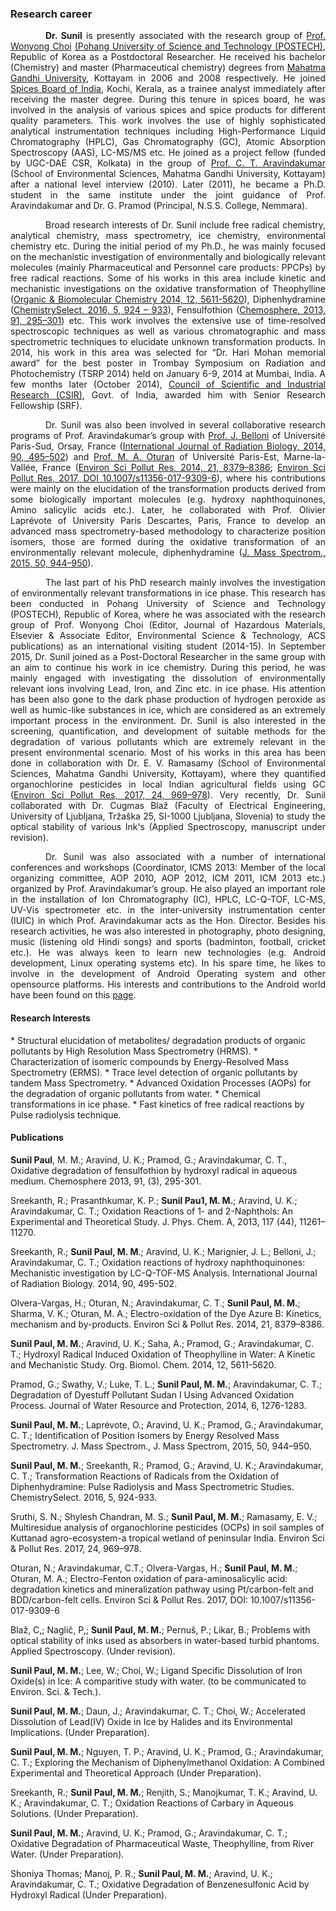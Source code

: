 <h3 style="text-align: left;">Research career</h3>
<style>
    tab1 { padding-left: 4em; }
</style>
<p style="text-align: justify;"><tab1><strong>Dr. Sunil</strong> is presently associated with the research group of <a href="https://epa.postech.ac.kr/body/body_3/body_3_1.html">Prof. Wonyong Choi</a> <a href="http://www.postech.ac.kr/eng/">(Pohang University of Science and Technology (POSTECH)</a>, Republic of Korea as a Postdoctoral Researcher. He received his bachelor (Chemistry) and master (Pharmaceutical chemistry) degrees from <a href="https://www.mgu.ac.in">Mahatma Gandhi University</a>, Kottayam in 2006 and 2008 respectively. He joined <a href="http://www.indianspices.com">Spices Board of India</a>, Kochi, Kerala, as a trainee analyst immediately after receiving the master degree. During this tenure in spices board, he was involved in the analysis of various spices and spice products for different quality parameters. This work involves the use of highly sophisticated analytical instrumentation techniques including High-Performance Liquid Chromatography (HPLC), Gas Chromatography (GC), Atomic Absorption Spectroscopy (AAS), LC-MS/MS etc. He joined as a project fellow (funded by UGC-DAE CSR, Kolkata) in the group of <a href="http://www.ctamgu.in/home/">Prof. C. T. Aravindakumar</a> (School of Environmental Sciences, Mahatma Gandhi University, Kottayam) after a national level interview (2010). Later (2011), he became a Ph.D. student in the same institute under the joint guidance of Prof. Aravindakumar and Dr. G. Pramod (Principal, N.S.S. College, Nemmara).</tab1></p>

<p style="text-align: justify;"><tab1>Broad research interests of Dr. Sunil include free radical chemistry, analytical chemistry, mass spectrometry, ice chemistry, environmental chemistry etc. During the initial period of my Ph.D., he was mainly focused on the mechanistic investigation of environmentally and biologically relevant molecules (mainly Pharmaceutical and Personnel care products: PPCPs) by free radical reactions. Some of his works in this area include kinetic and mechanistic investigations on the oxidative transformation of Theophylline (<a href="http://pubs.rsc.org/-/content/articlehtml/2014/ob/c4ob00102h">Organic &amp; Biomolecular Chemistry 2014, 12, 5611-5620</a>), Diphenhydramine (<a href="http://onlinelibrary.wiley.com/doi/10.1002/slct.201600103/abstract">ChemistrySelect, 2016, 5, 924 – 933</a>), Fensulfothion (<a href="https://www.sciencedirect.com/science/article/pii/S0045653512014385?via%3Dihub">Chemosphere, 2013, 91, 295–301</a>) etc. This work involves the extensive use of time-resolved spectroscopic techniques as well as various chromatographic and mass spectrometric techniques to elucidate unknown transformation products. In 2014, his work in this area was selected for “Dr. Hari Mohan memorial award” for the best poster in Trombay Symposium on Radiation and Photochemistry (TSRP 2014) held on January 6-9, 2014 at Mumbai, India. A few months later (October 2014), <a href="http://www.csir.res.in">Council of Scientific and Industrial Research (CSIR)</a>, Govt. of India, awarded him with Senior Research Fellowship (SRF).</tab1></p>

<p style="text-align: justify;"><tab1>Dr. Sunil was also been involved in several collaborative research programs of Prof. Aravindakumar’s group with <a href="http://pagesperso.lcp.u-psud.fr/belloni/">Prof. J. Belloni</a> of Université Paris-Sud, Orsay, France (<a href="http://www.tandfonline.com/doi/full/10.3109/09553002.2014.899451">International Journal of Radiation Biology, 2014, 90, 495–502</a>) and <a href="http://lge.u-pem.fr/organisation-et-personnel/personnel/oturan-mehmet-ali/">Prof. M. A. Oturan</a> of Université Paris-Est, Marne-la-Vallée, France (<a href="https://link.springer.com/article/10.1007/s11356-014-2772-4">Environ Sci Pollut Res, 2014, 21, 8379–8386</a>; <a href="https://link.springer.com/article/10.1007%2Fs11356-017-9309-6">Environ Sci Pollut Res, 2017, DOI 10.1007/s11356-017-9309-6</a>), where his contributions were mainly on the elucidation of the transformation products derived from some biologically important molecules (e.g. hydroxy naphthoquinones, Amino salicylic acids etc.). Later, he collaborated with Prof. Olivier Laprévote of University Paris Descartes, Paris, France to develop an advanced mass spectrometry-based methodology to characterize position isomers, those are formed during the oxidative transformation of an environmentally relevant molecule, diphenhydramine (<a href="http://onlinelibrary.wiley.com/doi/10.1002/jms.3607/full">J. Mass Spectrom., 2015, 50, 944–950</a>).</tab1></p>

<p style="text-align: justify;"><tab1>The last part of his PhD research mainly involves the investigation of environmentally relevant transformations in ice phase. This research has been conducted in Pohang University of Science and Technology (POSTECH), Republic of Korea, where he was associated with the research group of Prof. Wonyong Choi (Editor, Journal of Hazardous Materials, Elsevier &amp; Associate Editor, Environmental Science &amp; Technology, ACS publications) as an international visiting student (2014-15). In September 2015, Dr. Sunil joined as a Post-Doctoral Researcher in the same group with an aim to continue his work in ice chemistry. During this period, he was mainly engaged with investigating the dissolution of environmentally relevant ions involving Lead, Iron, and Zinc etc. in ice phase. His attention has been also gone to the dark phase production of hydrogen peroxide as well as humic-like substances in ice, which are considered as an extremely important process in the environment. Dr. Sunil is also interested in the screening, quantification, and development of suitable methods for the degradation of various pollutants which are extremely relevant in the present environmental scenario. Most of his works in this area has been done in collaboration with Dr. E. V. Ramasamy (School of Environmental Sciences, Mahatma Gandhi University, Kottayam), where they quantified organochlorine pesticides in local Indian agricultural fields using GC (<a href="https://link.springer.com/article/10.1007%2Fs11356-016-7834-3">Environ Sci Pollut Res, 2017, 24, 969–978</a>). Very recently, Dr. Sunil collaborated with Dr. Cugmas Blaž (Faculty of Electrical Engineering, University of Ljubljana, Tržaška 25, SI-1000 Ljubljana, Slovenia) to study the optical stability of various Ink's (Applied Spectroscopy, manuscript under revision).</tab1></p>

<p style="text-align: justify;"><tab1>Dr. Sunil was also associated with a number of international conferences and workshops (Coordinator, ICMS 2013: Member of the local organizing committee, AOP 2010, AOP 2012, ICM 2011, ICM 2013 etc.) organized by Prof. Aravindakumar’s group. He also played an important role in the installation of Ion Chromatography (IC), HPLC, LC-Q-TOF, LC-MS, UV-Vis spectrometer etc. in the inter-university instrumentation center (IUIC) in which Prof. Aravindakumar acts as the Hon. Director. Besides his research activities, he was also interested in photography, photo designing, music (listening old Hindi songs) and sports (badminton, football, cricket etc.). He was always keen to learn new technologies (e.g. Android development, Linux operating systems etc). In his spare time, he likes to involve in the development of Android Operating system and other opensource platforms. His interests and contributions to the Android world have been found on this <a href="https://sunilpaulmathew.github.io/smartpack">page</a>.</tab1></p>

<h4>Research Interests</h4> 
* Structural elucidation of metabolites/ degradation products of organic pollutants by High Resolution Mass Spectrometry (HRMS).
* Characterization of isomeric compounds by Energy-Resolved Mass Spectrometry (ERMS).
* Trace level detection of organic pollutants by tandem Mass Spectrometry.
* Advanced Oxidation Processes (AOPs) for the degradation of organic pollutants from water.
* Chemical transformations in ice phase.
* Fast kinetics of free radical reactions by Pulse radiolysis technique.

<h4>Publications</h4>
<p><strong>Sunil Paul</strong>, M. M.; Aravind, U. K.; Pramod, G.; Aravindakumar, C. T., Oxidative degradation of fensulfothion by hydroxyl radical in aqueous medium. Chemosphere 2013, 91, (3), 295-301.</p>
<p>Sreekanth, R.; Prasanthkumar, K. P.; <strong>Sunil Pau1, M. M.</strong>; Aravind, U. K.; Aravindakumar, C. T.; Oxidation Reactions of 1- and 2-Naphthols: An Experimental and Theoretical Study. J. Phys. Chem. A, 2013, 117 (44), 11261–11270.</p>
<p>Sreekanth, R.; <strong>Sunil Paul, M. M</strong>.; Aravind, U. K.; Marignier, J. L.; Belloni, J.; Aravindakumar, C. T.; Oxidation reactions of hydroxy naphthoquinones: Mechanistic investigation by LC-Q-TOF-MS Analysis. International Journal of Radiation Biology. 2014, 90, 495-502.</p>
<p>Olvera-Vargas, H.; Oturan, N.; Aravindakumar, C. T.; <strong>Sunil Paul, M. M.</strong>; Sharma, V. K.;  Oturan, M. A.; Electro-oxidation of the Dye Azure B: Kinetics, mechanism and by-products. Environ Sci & Pollut Res. 2014, 21, 8379–8386.</p>
<p><strong>Sunil Paul, M. M.</strong>; Aravind, U. K.; Saha, A.; Pramod, G.; Aravindakumar, C. T.; Hydroxyl Radical Induced Oxidation of Theophylline in Water: A Kinetic and Mechanistic Study. Org. Biomol. Chem. 2014, 12, 5611-5620.</p>
<p>Pramod, G.; Swathy, V.; Luke, T. L.; <strong>Sunil Paul, M. M.</strong>; Aravindakumar, C. T.; Degradation of Dyestuff Pollutant Sudan I Using Advanced Oxidation Process. Journal of Water Resource and Protection, 2014, 6, 1276-1283.</p>
<p><strong>Sunil Paul, M. M.</strong>; Laprévote, O.; Aravind, U. K.; Pramod, G.; Aravindakumar, C. T.; Identification of Position Isomers by Energy Resolved Mass Spectrometry. J. Mass Spectrom., J. Mass Spectrom, 2015, 50, 944–950.</p>
<p><strong>Sunil Paul, M. M.</strong>; Sreekanth, R.; Pramod, G.; Aravind, U. K.; Aravindakumar, C. T.; Transformation Reactions of Radicals from the Oxidation of Diphenhydramine: Pulse Radiolysis and Mass Spectrometric Studies. ChemistrySelect. 2016, 5, 924-933.</p>
<p>Sruthi, S. N.; Shylesh Chandran, M. S.; <strong>Sunil Paul, M. M.</strong>; Ramasamy, E. V.; Multiresidue analysis of organochlorine pesticides (OCPs) in soil samples of Kuttanad agro-ecosystem-a tropical wetland of peninsular India. Environ Sci & Pollut Res. 2017, 24, 969–978.</p>
<p>Oturan, N.; Aravindakumar, C.T.; Olvera-Vargas, H.; <strong>Sunil Paul, M. M.</strong>; Oturan, M. A.; Electro-Fenton oxidation of para-aminosalicylic acid: degradation kinetics and mineralization pathway using Pt/carbon-felt and BDD/carbon-felt cells. Environ Sci & Pollut Res. 2017, DOI: 10.1007/s11356-017-9309-6</p>
<p>Blaž, C,; Naglič, P,; <strong>Sunil Paul, M. M.</strong>; Pernuš, P.; Likar, B.; Problems with optical stability of inks used as absorbers in water-based turbid phantoms. Applied Spectroscopy. (Under revision).</p>
<p><strong>Sunil Paul, M. M.</strong>; Lee, W.; Choi, W.; Ligand Specific Dissolution of Iron Oxide(s) in Ice: A comparitive study with water. (to be communicated to Environ. Sci. & Tech.).</p>
<p><strong>Sunil Paul, M. M.</strong>; Daun, J.; Aravindakumar, C. T.; Choi, W.; Accelerated Dissolution of Lead(IV) Oxide in Ice by Halides and its Environmental Implications. (Under Preparation).</p>
<p><strong>Sunil Paul, M. M.</strong>; Nguyen, T. P.; Aravind, U. K.; Pramod, G.; Aravindakumar, C. T.; Exploring the Mechanism of Diphenylmethanol Oxidation: A Combined Experimental and Theoretical Approach (Under Preparation).</p>
<p>Sreekanth, R.; <strong>Sunil Paul, M. M.</strong>; Renjith, S.; Manojkumar, T. K.; Aravind, U. K.; Aravindakumar, C. T.; Oxidation Reactions of Carbary in Aqueous Solutions. (Under Preparation).</p>
<p><strong>Sunil Paul, M. M.</strong>; Aravind, U. K.; Pramod, G.; Aravindakumar, C. T.; Oxidative Degradation of Pharmaceutical Waste, Theophylline, from River Water. (Under Preparation).</p>
<p>Shoniya Thomas; Manoj, P. R.; <strong>Sunil Paul, M. M.</strong>; Aravind, U. K.; Aravindakumar, C. T.; Oxidative Degradation of Benzenesulfonic Acid by Hydroxyl Radical (Under Preparation).</p>
